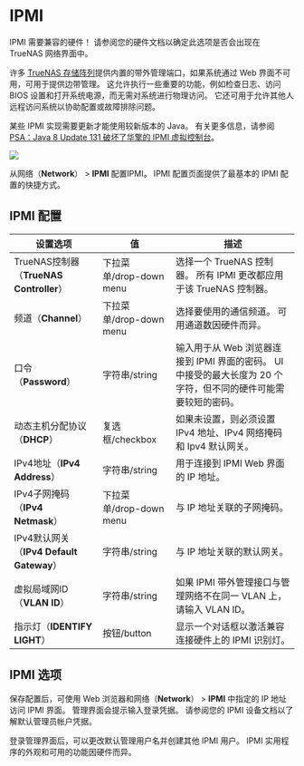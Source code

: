 # IPMI

IPMI 需要兼容的硬件！ 请参阅您的硬件文档以确定此选项是否会出现在 TrueNAS 网络界面中。

许多 [TrueNAS 存储阵列](https://www.truenas.com/docs/hardware/)提供内置的带外管理端口，如果系统通过 Web 界面不可用，可用于提供边带管理。 这允许执行一些重要的功能，例如检查日志、访问 BIOS 设置和打开系统电源，而无需对系统进行物理访问。 它还可用于允许其他人远程访问系统以协助配置或故障排除问题。

某些 IPMI 实现需要更新才能使用较新版本的 Java。 有关更多信息，请参阅 [PSA：Java 8 Update 131 破坏了华擎的 IPMI 虚拟控制台](https://forums.freenas.org/index.php?threads/psa-java-8-update-131-breaks-asrocks-ipmi-virtual-console.53911/)。

![](https://www.truenas.com/docs/images/CORE/12.0/NetworkIPMI.png)

从网络（**Network**） > **IPMI** 配置IPMI。 IPMI 配置页面提供了最基本的 IPMI 配置的快捷方式。

## IPMI 配置

| 设置选项                                 | 值                      | 描述                                                         |
| ---------------------------------------- | ----------------------- | ------------------------------------------------------------ |
| TrueNAS控制器（**TrueNAS Controller**）  | 下拉菜单/drop-down menu | 选择一个 TrueNAS 控制器。 所有 IPMI 更改都应用于该 TrueNAS 控制器。 |
| 频道（**Channel**）                      | 下拉菜单/drop-down menu | 选择要使用的通信频道。 可用通道数因硬件而异。                |
| 口令（**Password**）                     | 字符串/string           | 输入用于从 Web 浏览器连接到 IPMI 界面的密码。 UI 中接受的最大长度为 20 个字符，但不同的硬件可能需要较短的密码。 |
| 动态主机分配协议（**DHCP**）             | 复选框/checkbox         | 如果未设置，则必须设置 IPv4 地址、IPv4 网络掩码和 Ipv4 默认网关。 |
| IPv4地址（**IPv4 Address**）             | 字符串/string           | 用于连接到 IPMI Web 界面的 IP 地址。                         |
| IPv4子网掩码（**IPv4 Netmask**）         | 下拉菜单/drop-down menu | 与 IP 地址关联的子网掩码。                                   |
| IPv4默认网关（**IPv4 Default Gateway**） | 字符串/string           | 与 IP 地址关联的默认网关。                                   |
| 虚拟局域网ID（**VLAN ID**）              | 字符串/string           | 如果 IPMI 带外管理接口与管理网络不在同一 VLAN 上，请输入 VLAN ID。 |
| 指示灯（**IDENTIFY LIGHT**）             | 按钮/button             | 显示一个对话框以激活兼容连接硬件上的 IPMI 识别灯。           |

## IPMI 选项

保存配置后，可使用 Web 浏览器和网络（**Network**） > **IPMI** 中指定的 IP 地址访问 IPMI 界面。 管理界面会提示输入登录凭据。 请参阅您的 IPMI 设备文档以了解默认管理员帐户凭据。

登录管理界面后，可以更改默认管理用户名并创建其他 IPMI 用户。 IPMI 实用程序的外观和可用的功能因硬件而异。
